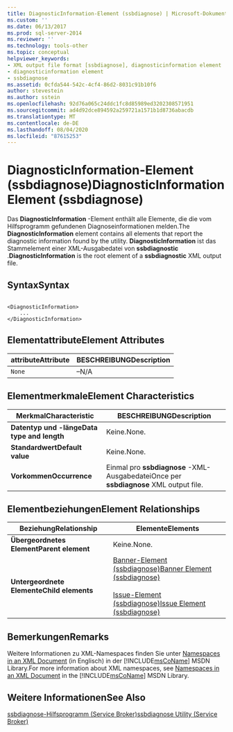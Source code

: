 ```yaml
---
title: DiagnosticInformation-Element (ssbdiagnose) | Microsoft-Dokumentation
ms.custom: ''
ms.date: 06/13/2017
ms.prod: sql-server-2014
ms.reviewer: ''
ms.technology: tools-other
ms.topic: conceptual
helpviewer_keywords:
- XML output file format [ssbdiagnose], diagnosticinformation element
- diagnosticinformation element
- ssbdiagnose
ms.assetid: 0cfda544-542c-4cf4-86d2-8031c91b10f6
author: stevestein
ms.author: sstein
ms.openlocfilehash: 92d76a065c24ddc1fc8d85989ed3202308571951
ms.sourcegitcommit: ad4d92dce894592a259721a1571b1d8736abacdb
ms.translationtype: MT
ms.contentlocale: de-DE
ms.lasthandoff: 08/04/2020
ms.locfileid: "87615253"
---
```

# <a name="diagnosticinformation-element-ssbdiagnose"></a><span data-ttu-id="7ced3-102">DiagnosticInformation-Element (ssbdiagnose)</span><span class="sxs-lookup"><span data-stu-id="7ced3-102">DiagnosticInformation Element (ssbdiagnose)</span></span>
  <span data-ttu-id="7ced3-103">Das **DiagnosticInformation** -Element enthält alle Elemente, die die vom Hilfsprogramm gefundenen Diagnoseinformationen melden.</span><span class="sxs-lookup"><span data-stu-id="7ced3-103">The **DiagnosticInformation** element contains all elements that report the diagnostic information found by the utility.</span></span> <span data-ttu-id="7ced3-104">**DiagnosticInformation** ist das Stammelement einer XML-Ausgabedatei von **ssbdiagnostic** .</span><span class="sxs-lookup"><span data-stu-id="7ced3-104">**DiagnosticInformation** is the root element of a **ssbdiagnostic** XML output file.</span></span>  
  
## <a name="syntax"></a><span data-ttu-id="7ced3-105">Syntax</span><span class="sxs-lookup"><span data-stu-id="7ced3-105">Syntax</span></span>  
  
```  
  
<DiagnosticInformation>   
    ...   
</DiagnosticInformation>  
```  
  
## <a name="element-attributes"></a><span data-ttu-id="7ced3-106">Elementattribute</span><span class="sxs-lookup"><span data-stu-id="7ced3-106">Element Attributes</span></span>  
  
|<span data-ttu-id="7ced3-107">attribute</span><span class="sxs-lookup"><span data-stu-id="7ced3-107">Attribute</span></span>|<span data-ttu-id="7ced3-108">BESCHREIBUNG</span><span class="sxs-lookup"><span data-stu-id="7ced3-108">Description</span></span>|  
|---------------|-----------------|  
|`None`|<span data-ttu-id="7ced3-109">–</span><span class="sxs-lookup"><span data-stu-id="7ced3-109">N/A</span></span>|  
  
## <a name="element-characteristics"></a><span data-ttu-id="7ced3-110">Elementmerkmale</span><span class="sxs-lookup"><span data-stu-id="7ced3-110">Element Characteristics</span></span>  
  
|<span data-ttu-id="7ced3-111">Merkmal</span><span class="sxs-lookup"><span data-stu-id="7ced3-111">Characteristic</span></span>|<span data-ttu-id="7ced3-112">BESCHREIBUNG</span><span class="sxs-lookup"><span data-stu-id="7ced3-112">Description</span></span>|  
|--------------------|-----------------|  
|<span data-ttu-id="7ced3-113">**Datentyp und -länge**</span><span class="sxs-lookup"><span data-stu-id="7ced3-113">**Data type and length**</span></span>|<span data-ttu-id="7ced3-114">Keine.</span><span class="sxs-lookup"><span data-stu-id="7ced3-114">None.</span></span>|  
|<span data-ttu-id="7ced3-115">**Standardwert**</span><span class="sxs-lookup"><span data-stu-id="7ced3-115">**Default value**</span></span>|<span data-ttu-id="7ced3-116">Keine.</span><span class="sxs-lookup"><span data-stu-id="7ced3-116">None.</span></span>|  
|<span data-ttu-id="7ced3-117">**Vorkommen**</span><span class="sxs-lookup"><span data-stu-id="7ced3-117">**Occurrence**</span></span>|<span data-ttu-id="7ced3-118">Einmal pro **ssbdiagnose** -XML-Ausgabedatei</span><span class="sxs-lookup"><span data-stu-id="7ced3-118">Once per **ssbdiagnose** XML output file.</span></span>|  
  
## <a name="element-relationships"></a><span data-ttu-id="7ced3-119">Elementbeziehungen</span><span class="sxs-lookup"><span data-stu-id="7ced3-119">Element Relationships</span></span>  
  
|<span data-ttu-id="7ced3-120">Beziehung</span><span class="sxs-lookup"><span data-stu-id="7ced3-120">Relationship</span></span>|<span data-ttu-id="7ced3-121">Elemente</span><span class="sxs-lookup"><span data-stu-id="7ced3-121">Elements</span></span>|  
|------------------|--------------|  
|<span data-ttu-id="7ced3-122">**Übergeordnetes Element**</span><span class="sxs-lookup"><span data-stu-id="7ced3-122">**Parent element**</span></span>|<span data-ttu-id="7ced3-123">Keine.</span><span class="sxs-lookup"><span data-stu-id="7ced3-123">None.</span></span>|  
|<span data-ttu-id="7ced3-124">**Untergeordnete Elemente**</span><span class="sxs-lookup"><span data-stu-id="7ced3-124">**Child elements**</span></span>|[<span data-ttu-id="7ced3-125">Banner-Element &#40;ssbdiagnose&#41;</span><span class="sxs-lookup"><span data-stu-id="7ced3-125">Banner Element &#40;ssbdiagnose&#41;</span></span>](banner-element-ssbdiagnose.md)<br /><br /> [<span data-ttu-id="7ced3-126">Issue-Element &#40;ssbdiagnose&#41;</span><span class="sxs-lookup"><span data-stu-id="7ced3-126">Issue Element &#40;ssbdiagnose&#41;</span></span>](issue-element-ssbdiagnose.md)|  
  
## <a name="remarks"></a><span data-ttu-id="7ced3-127">Bemerkungen</span><span class="sxs-lookup"><span data-stu-id="7ced3-127">Remarks</span></span>  
 <span data-ttu-id="7ced3-128">Weitere Informationen zu XML-Namespaces finden Sie unter [Namespaces in an XML Document](https://go.microsoft.com/fwlink/?LinkId=7341) (in Englisch) in der [!INCLUDE[msCoName](../../includes/msconame-md.md)] MSDN Library.</span><span class="sxs-lookup"><span data-stu-id="7ced3-128">For more information about XML namespaces, see [Namespaces in an XML Document](https://go.microsoft.com/fwlink/?LinkId=7341) in the [!INCLUDE[msCoName](../../includes/msconame-md.md)] MSDN Library.</span></span>  
  
## <a name="see-also"></a><span data-ttu-id="7ced3-129">Weitere Informationen</span><span class="sxs-lookup"><span data-stu-id="7ced3-129">See Also</span></span>  
 [<span data-ttu-id="7ced3-130">ssbdiagnose-Hilfsprogramm &#40;Service Broker&#41;</span><span class="sxs-lookup"><span data-stu-id="7ced3-130">ssbdiagnose Utility &#40;Service Broker&#41;</span></span>](ssbdiagnose-utility-service-broker.md)  
  
  

